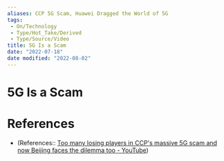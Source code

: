 ```yaml
---
aliases: CCP 5G Scam, Huawei Dragged the World of 5G
tags:
 - On/Technology
 - Type/Hot_Take/Derived
 - Type/Source/Video 
title: 5G Is a Scam
date: "2022-07-18"
date modified: "2022-08-02"
---
```


# 5G Is a Scam

# References
- (References:: [Too many losing players in CCP's massive 5G scam and now Beijing faces the dilemma too - YouTube](https://www.youtube.com/watch?v=w8JOmorGfsM&list=TLPQMTcwNzIwMjJLCV9LuCoLdA&index=3))
